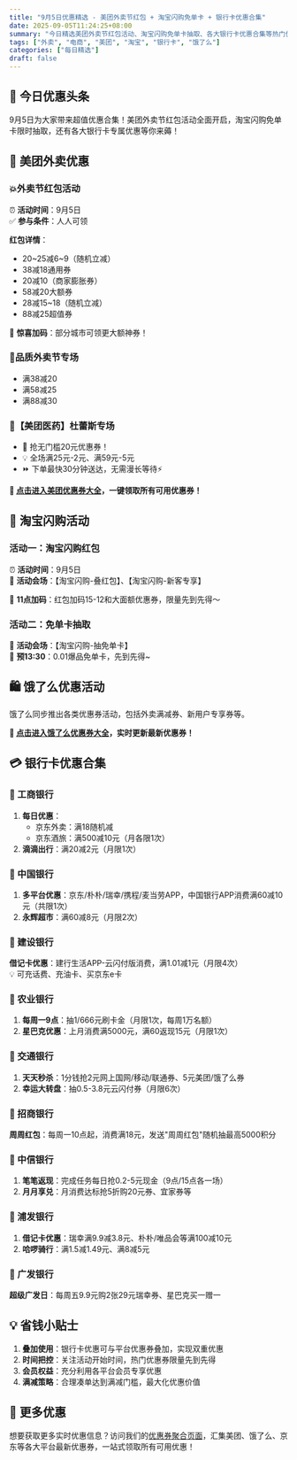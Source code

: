 ```yaml
---
title: "9月5日优惠精选 - 美团外卖节红包 + 淘宝闪购免单卡 + 银行卡优惠合集"
date: 2025-09-05T11:24:25+08:00
summary: "今日精选美团外卖节红包活动、淘宝闪购免单卡抽取、各大银行卡优惠合集等热门优惠"
tags: ["外卖", "电商", "美团", "淘宝", "银行卡", "饿了么"]
categories: ["每日精选"]
draft: false
---
```


## 📢 今日优惠头条

9月5日为大家带来超值优惠合集！美团外卖节红包活动全面开启，淘宝闪购免单卡限时抽取，还有各大银行卡专属优惠等你来薅！

## 🍔 美团外卖优惠

### 💥外卖节红包活动
⏰ **活动时间**：9月5日  
✅ **参与条件**：人人可领

**红包详情**：
- 20~25减6~9（随机立减）
- 38减18通用券
- 20减10（商家膨胀券）
- 58减20大额券
- 28减15~18（随机立减）
- 88减25超值券

🌈 **惊喜加码**：部分城市可领更大额神券！

### 🧧品质外卖节专场
- 满38减20
- 满58减25  
- 满88减30

### 💊【美团医药】杜蕾斯专场
- 🧧 抢无门槛20元优惠券！
- 💡 全场满25元-2元、满59元-5元
- ⏩ 下单最快30分钟送达，无需漫长等待⚡

**🎯 [点击进入美团优惠券大全](/coupons/meituan/)，一键领取所有可用优惠券！**

## 🛒 淘宝闪购活动

### 活动一：淘宝闪购红包
⏰ **活动时间**：9月5日  
🏪 **活动会场**：【淘宝闪购-叠红包】、【淘宝闪购-新客专享】

🧧 **11点加码**：红包加码15-12和大面额优惠券，限量先到先得～

### 活动二：免单卡抽取
🏪 **活动会场**：【淘宝闪购-抽免单卡】  
🧧 **预13:30**：0.01爆品免单卡，先到先得~

## 🛍️ 饿了么优惠活动

饿了么同步推出各类优惠券活动，包括外卖满减券、新用户专享券等。

**🎯 [点击进入饿了么优惠券大全](/coupons/eleme/)，实时更新最新优惠券！**

## 💳 银行卡优惠合集

### 🏦 工商银行
1. **每日优惠**：
   - 京东外卖：满18随机减
   - 京东酒旅：满500减10元（月各限1次）
2. **滴滴出行**：满20减2元（月限1次）

### 🏦 中国银行  
1. **多平台优惠**：京东/朴朴/瑞幸/携程/麦当劳APP，中国银行APP消费满60减10元（共限1次）
2. **永辉超市**：满60减8元（月限2次）

### 🏦 建设银行
**借记卡优惠**：建行生活APP-云闪付版消费，满1.01减1元（月限4次）  
💡 可充话费、充油卡、买京东e卡

### 🏦 农业银行
1. **每周一9点**：抽1/666元刷卡金（月限1次，每周1万名额）
2. **星巴克优惠**：上月消费满5000元，满60返现15元（月限1次）

### 🏦 交通银行
1. **天天秒杀**：1分钱抢2元网上国网/移动/联通券、5元美团/饿了么券
2. **幸运大转盘**：抽0.5-3.8元云闪付券（月限6次）

### 🏦 招商银行
**周周红包**：每周一10点起，消费满18元，发送"周周红包"随机抽最高5000积分

### 🏦 中信银行
1. **笔笔返现**：完成任务每日抢0.2-5元现金（9点/15点各一场）
2. **月月享兑**：月消费达标抢5折购20元券、宜家券等

### 🏦 浦发银行
1. **借记卡优惠**：瑞幸满9.9减3.8元、朴朴/唯品会等满100减10元
2. **哈啰骑行**：满1.5减1.49元、满8减5元

### 🏦 广发银行
**超级广发日**：每周五9.9元购2张29元瑞幸券、星巴克买一赠一

## 💡 省钱小贴士

1. **叠加使用**：银行卡优惠可与平台优惠券叠加，实现双重优惠
2. **时间把控**：关注活动开始时间，热门优惠券限量先到先得
3. **会员权益**：充分利用各平台会员专享优惠
4. **满减策略**：合理凑单达到满减门槛，最大化优惠价值

## 📱 更多优惠

想要获取更多实时优惠信息？访问我们的[优惠券聚合页面](/coupons/)，汇集美团、饿了么、京东等各大平台最新优惠券，一站式领取所有可用优惠！

